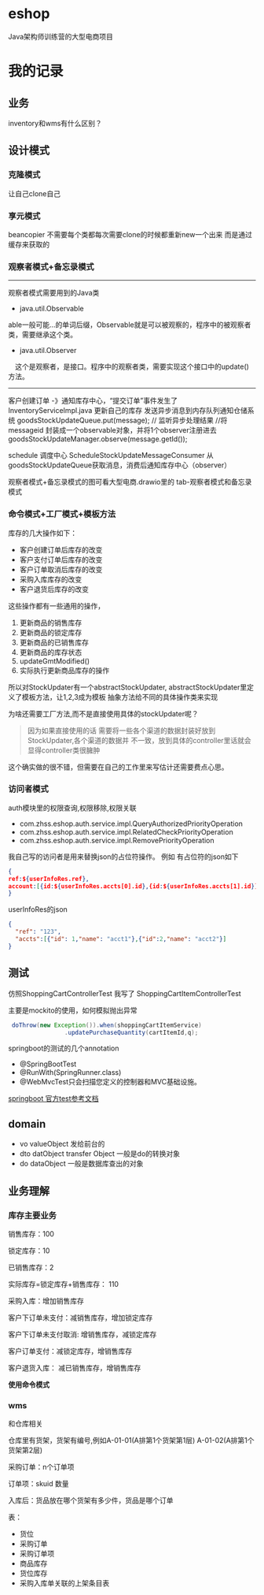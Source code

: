 # eshop
Java架构师训练营的大型电商项目


# 我的记录

## 业务

 inventory和wms有什么区别？



## 设计模式

### 克隆模式

让自己clone自己

### 享元模式
beancopier 不需要每个类都每次需要clone的时候都重新new一个出来
而是通过缓存来获取的

### 观察者模式+备忘录模式 
----
观察者模式需要用到的Java类

- java.util.Observable

able一般可能...的单词后缀，Observable就是可以被观察的，程序中的被观察者类，需要继承这个类。

- java.util.Observer

　这个是观察者，是接口。程序中的观察者类，需要实现这个接口中的update()方法。

---
客户创建订单 -》通知库存中心，“提交订单”事件发生了
InventoryServiceImpl.java
更新自己的库存
发送异步消息到内存队列通知仓储系统
  goodsStockUpdateQueue.put(message);
// 监听异步处理结果
//将messageid 封装成一个observable对象，并将1个observer注册进去
goodsStockUpdateManager.observe(message.getId());  


schedule 调度中心 
ScheduleStockUpdateMessageConsumer 
 从goodsStockUpdateQueue获取消息，消费后通知库存中心（observer）


观察者模式+备忘录模式的图可看大型电商.drawio里的
tab-观察者模式和备忘录模式


### 命令模式+工厂模式+模板方法

库存的几大操作如下：

- 客户创建订单后库存的改变
- 客户支付订单后库存的改变
- 客户订单取消后库存的改变
- 采购入库库存的改变
- 客户退货后库存的改变
 
这些操作都有一些通用的操作，

1. 更新商品的销售库存
2. 更新商品的锁定库存
3. 更新商品的已销售库存
4. 更新商品的库存状态
5. updateGmtModified()
6. 实际执行更新商品库存的操作

所以对StockUpdater有一个abstractStockUpdater,
abstractStockUpdater里定义了模板方法，让1,2,3成为模板
抽象方法给不同的具体操作类来实现


为啥还需要工厂方法,而不是直接使用具体的stockUpdater呢？

>因为如果直接使用的话
需要将一些各个渠道的数据封装好放到StockUpdater,各个渠道的数据并
不一致，放到具体的controller里话就会显得controller类很臃肿

这个确实做的很不错，但需要在自己的工作里来写估计还需要费点心思。



### 访问者模式
auth模块里的权限查询,权限移除,权限关联
- com.zhss.eshop.auth.service.impl.QueryAuthorizedPriorityOperation
- com.zhss.eshop.auth.service.impl.RelatedCheckPriorityOperation
- com.zhss.eshop.auth.service.impl.RemovePriorityOperation

我自己写的访问者是用来替换json的占位符操作。
例如
有占位符的json如下
```json
{
ref:${userInfoRes.ref},
account:[{id:${userInfoRes.accts[0].id},{id:${userInfoRes.accts[1].id}]
}
```
userInfoRes的json

```json
{
  "ref": "123",
  "accts":[{"id": 1,"name": "acct1"},{"id":2,"name": "acct2"}]
}
```

## 测试

仿照ShoppingCartControllerTest 我写了
ShoppingCartItemControllerTest

主要是mockito的使用，如何模拟抛出异常
```java
 doThrow(new Exception()).when(shoppingCartItemService)
                .updatePurchaseQuantity(cartItemId,q);
```
 
springboot的测试的几个annotation

- @SpringBootTest
- @RunWith(SpringRunner.class) 
- @WebMvcTest只会扫描您定义的控制器和MVC基础设施。

[springboot 官方test参考文档](https://docs.spring.io/spring-boot/docs/current/reference/htmlsingle/#boot-features-testing-spring-boot-applications)



## domain

- vo valueObject 发给前台的
- dto datObject transfer Object 一般是do的转换对象
- do dataObject  一般是数据库查出的对象


## 业务理解


### 库存主要业务
销售库存：100

锁定库存：10

已销售库存：2

实际库存=锁定库存+销售库存： 110

采购入库：增加销售库存

客户下订单未支付：减销售库存，增加锁定库存

客户下订单未支付取消: 增销售库存，减锁定库存

客户订单支付：减锁定库存，增销售库存

客户退货入库： 减已销售库存，增销售库存

**使用命令模式**


### wms
和仓库相关

仓库里有货架，货架有编号,例如A-01-01(A排第1个货架第1层)
A-01-02(A排第1个货架第2层)

采购订单：n个订单项

订单项：skuid 数量

入库后：货品放在哪个货架有多少件，货品是哪个订单

表：

- 货位
- 采购订单
- 采购订单项
- 商品库存
- 货位库存
- 采购入库单关联的上架条目表





